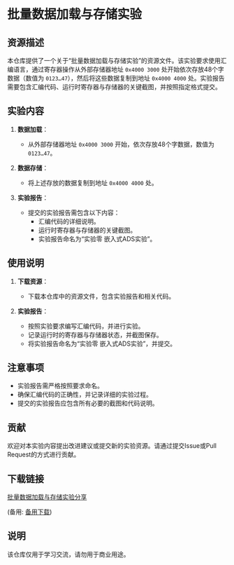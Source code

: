 # 批量数据加载与存储实验

## 资源描述

本仓库提供了一个关于“批量数据加载与存储实验”的资源文件。该实验要求使用汇编语言，通过寄存器操作从外部存储器地址 `0x4000 3000` 处开始依次存放48个字数据（数值为 `0123…47`），然后将这些数据复制到地址 `0x4000 4000` 处。实验报告需要包含汇编代码、运行时寄存器与存储器的关键截图，并按照指定格式提交。

## 实验内容

1. **数据加载**：
   - 从外部存储器地址 `0x4000 3000` 开始，依次存放48个字数据，数值为 `0123…47`。

2. **数据存储**：
   - 将上述存放的数据复制到地址 `0x4000 4000` 处。

3. **实验报告**：
   - 提交的实验报告需包含以下内容：
     - 汇编代码的详细说明。
     - 运行时寄存器与存储器的关键截图。
     - 实验报告命名为“实验零 嵌入式ADS实验”。

## 使用说明

1. **下载资源**：
   - 下载本仓库中的资源文件，包含实验报告和相关代码。

2. **实验报告**：
   - 按照实验要求编写汇编代码，并进行实验。
   - 记录运行时的寄存器与存储器状态，并截图保存。
   - 将实验报告命名为“实验零 嵌入式ADS实验”，并提交。

## 注意事项

- 实验报告需严格按照要求命名。
- 确保汇编代码的正确性，并记录详细的实验过程。
- 提交的实验报告应包含所有必要的截图和代码说明。

## 贡献

欢迎对本实验内容提出改进建议或提交新的实验资源。请通过提交Issue或Pull Request的方式进行贡献。

## 下载链接
[批量数据加载与存储实验分享](https://pan.quark.cn/s/a195aa9d8ed4) 

(备用: [备用下载](https://pan.baidu.com/s/1yGB7D_w9P8ihFrzExTpNgw?pwd=1234))

## 说明

该仓库仅用于学习交流，请勿用于商业用途。
